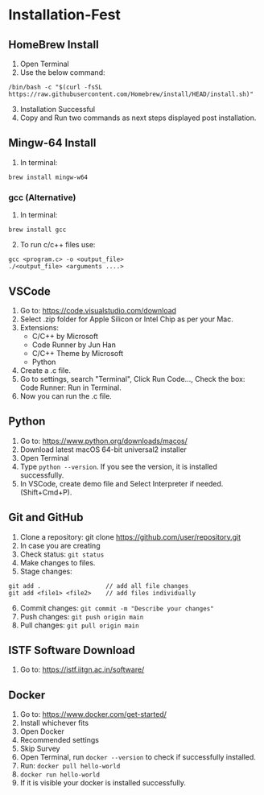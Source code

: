 # Installation-Fest

## HomeBrew Install
1. Open Terminal
2. Use the below command: 
```
/bin/bash -c "$(curl -fsSL https://raw.githubusercontent.com/Homebrew/install/HEAD/install.sh)"
```
3. Installation Successful
4. Copy and Run two commands as next steps displayed post installation.

## Mingw-64 Install
1. In terminal: 
```
brew install mingw-w64
```

### gcc (Alternative)
1. In terminal: 
```
brew install gcc
```
2. To run c/c++ files use: 
```
gcc <program.c> -o <output_file>
./<output_file> <arguments ....>
```

## VSCode 
1. Go to: https://code.visualstudio.com/download
2. Select .zip folder for Apple Silicon or Intel Chip as per your Mac.
3. Extensions:
   - C/C++ by Microsoft
   - Code Runner by Jun Han
   - C/C++ Theme by Microsoft
   - Python 
5. Create a .c file.
6. Go to settings, search "Terminal", Click Run Code..., Check the box: Code Runner: Run in Terminal.
7. Now you can run the .c file.

## Python 
1. Go to: https://www.python.org/downloads/macos/
2. Download latest macOS 64-bit universal2 installer
3. Open Terminal
4. Type `python --version`. If you see the version, it is installed successfully.
5. In VSCode, create demo file and Select Interpreter if needed. (Shift+Cmd+P).

## Git and GitHub
1. Clone a repository: git clone https://github.com/user/repository.git
2. In case you are creating 
3. Check status: `git status`
4. Make changes to files.
5. Stage changes: 
```
git add .                  // add all file changes
git add <file1> <file2>    // add files individually
``` 
6. Commit changes: `git commit -m "Describe your changes"`
7. Push changes: `git push origin main`
8. Pull changes: `git pull origin main`

## ISTF Software Download
1. Go to: https://istf.iitgn.ac.in/software/

## Docker 
1. Go to: https://www.docker.com/get-started/
2. Install whichever fits
3. Open Docker
4. Recommended settings
5. Skip Survey
6. Open Terminal, run `docker --version` to check if successfully installed. 
7. Run: `docker pull hello-world`
8. `docker run hello-world`
9. If it is visible your docker is installed successfully. 
